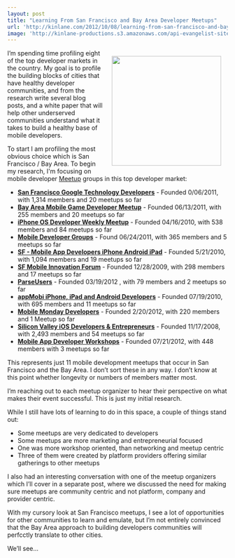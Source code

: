 ```yaml
---
layout: post
title: "Learning From San Francisco and Bay Area Developer Meetups"
url: 'http://kinlane.com/2012/10/08/learning-from-san-francisco-and-bay-area-developer-meetups/'
image: 'http://kinlane-productions.s3.amazonaws.com/api-evangelist-site/blog/meetup_logo.gif'
---
```


[<img style="padding: 15px;" src="https://s3.amazonaws.com/kinlane-productions/meetup/meetup_logo.gif" alt="" width="250" align="right" />][1]

I’m spending time profiling eight of the top developer markets in the country. My goal is to profile the building blocks of cities that have healthy developer communities, and from the research write several blog posts, and a white paper that will help other underserved communities understand what it takes to build a healthy base of mobile developers.

To start I am profiling the most obvious choice which is San Francisco / Bay Area. To begin my research, I'm focusing on mobile developer [Meetup][1] groups in this top developer market:

  * **[San Francisco Google Technology Developers][2]** \- Founded 0/06/2011, with 1,314 members and 20 meetups so far
  * **[Bay Area Mobile Game Developer Meetup][3]** \- Founded 06/13/2011, with 255 members and 20 meetups so far
  * **[iPhone OS Developer Weekly Meetup][4]** \- Founded 04/16/2010, with 538 members and 84 meetups so far
  * **[Mobile Developer Groups][5]** \- Found 06/24/2011, with 365 members and 5 meetups so far
  * **[SF - Mobile App Developers iPhone Android iPad][6]** \- Founded 5/21/2010, with 1,094 members and 19 meetups so far
  * **[SF Mobile Innovation Forum][7]** \- Founded 12/28/2009, with 298 members and 17 meetups so far
  * **[ParseUsers][8]** \- Founded 03/19/2012 , with 79 members and 2 meetups so far
  * **[appMobi iPhone, iPad and Android Developers][9]** \- Founded 07/19/2010, with 695 members and 11 meetups so far
  * **[Mobile Monday Developers][10]** \- Founded 2/20/2012, with 220 members and 1 Meetup so far
  * **[Silicon Valley iOS Developers & Entrepreneurs][11]** \- Founded 11/17/2008, with 2,493 members and 54 meetups so far
  * **[Mobile App Developer Workshops][12]** \- Founded 07/21/2012, with 448 members with 3 meetups so far

This represents just 11 mobile development meetups that occur in San Francisco and the Bay Area. I don’t sort these in any way. I don’t know at this point whether longevity or numbers of members matter most.

I’m reaching out to each meetup organizer to hear their perspective on what makes their event successful. This is just my initial research.

While I still have lots of learning to do in this space, a couple of things stand out:

  * Some meetups are very dedicated to developers
  * Some meetups are more marketing and entrepreneurial focused
  * One was more workshop oriented, than networking and meetup centric
  * Three of them were created by platform providers offering similar gatherings to other meetups

I also had an interesting conversation with one of the meetup organizers which I’ll cover in a separate post, where we discussed the need for making sure meetups are community centric and not platform, company and provider centric.

With my cursory look at San Francisco meetups, I see a lot of opportunities for other communities to learn and emulate, but I’m not entirely convinced that the Bay Area approach to building developers communities will perfcctly translate to other cities.

We’ll see...

   [1]: http://www.meetup.com/ (Meetup)
   [2]: http://www.gtugsf.com/
   [3]: http://www.meetup.com/Bay-Area-Mobile-Game-Developer-Meetup/
   [4]: http://www.meetup.com/iphonedevsf
   [5]: http://www.meetup.com/StackMob/
   [6]: http://www.meetup.com/SF-Mobile-App-Developers/
   [7]: http://www.sfmobi.org/
   [8]: http://www.meetup.com/parseusers/
   [9]: http://www.meetup.com/appMobi-Silicon-Valley-Developers/
   [10]: http://www.meetup.com/momolabs/
   [11]: http://www.svios.org/
   [12]: http://www.meetup.com/appworkshops/

